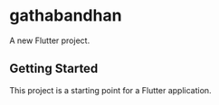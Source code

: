 # gathabandhan

A new Flutter project.

## Getting Started

This project is a starting point for a Flutter application.
